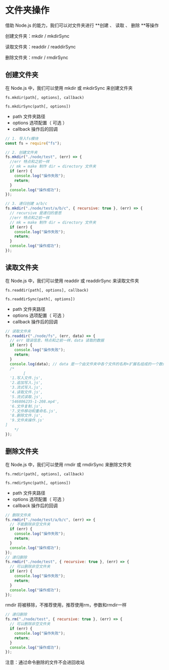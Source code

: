 # 文件夹操作

借助 Node.js 的能力，我们可以对文件夹进行 **创建 、 读取 、 删除 **等操作

创建文件夹：mkdir / mkdirSync  

读取文件夹：readdir / readdirSync  

删除文件夹：rmdir / rmdirSync 

##  创建文件夹

在 Node.js 中，我们可以使用 mkdir 或 mkdirSync 来创建文件夹 

`fs.mkdir(path[, options], callback)`

`fs.mkdirSync(path[, options])`

- path 文件夹路径
- options 选项配置（ 可选 ）
- callback 操作后的回调

```js
// 1. 导入fs模块
const fs = require("fs");

// 2. 创建文件夹
fs.mkdir("./node/test", (err) => {
  //err 特点和之前一样
  // mk = make 制作 dir = directory 文件夹
  if (err) {
    console.log("操作失败");
    return;
  }
  console.log("操作成功");
});

// 3. 递归创建 a/b/c
fs.mkdir("./node/test/a/b/c", { recursive: true }, (err) => {
  // recursive 是递归的意思
  //err 特点和之前一样
  // mk = make 制作 dir = directory 文件夹
  if (err) {
    console.log("操作失败");
    return;
  }
  console.log("操作成功");
});
```

## 读取文件夹 

在 Node.js 中，我们可以使用 readdir 或 readdirSync 来读取文件夹 

`fs.readdir(path[, options], callback)`

`fs.readdirSync(path[, options])`

- path 文件夹路径 
- options 选项配置（ 可选 ） 
- callback 操作后的回调

```js
// 读取文件夹
fs.readdir("./node/fs", (err, data) => {
  // err 错误信息，特点和之前一样，data 读取的数据
  if (err) {
    console.log("操作失败");
    return;
  }
  console.log(data); // data 是一个由文件夹中各个文件的名称+扩展名组成的一个数组
  /* 
        [
  '1.写入文件.js',
  '2.追加写入.js',
  '3.流式写入.js',
  '4.读取文件.js',
  '5.流式读取.js',
  '546806235-1-208.mp4',
  '6.文件复制.js',
  '7.文件移动和重命名.js',
  '8.删除文件.js',
  '9.文件夹操作.js'
]
    */
});
```

## 删除文件夹

在 Node.js 中，我们可以使用 rmdir 或 rmdirSync 来删除文件夹

`fs.rmdir(path[, options], callback)`

`fs.rmdirSync(path[, options])`

- path 文件夹路径 
- options 选项配置（ 可选 ） 
- callback 操作后的回调

```js
// 删除文件夹
fs.rmdir("./node/test/a/b/c", (err) => {
  // 不能删除非空文件夹
  if (err) {
    console.log("操作失败");
    return;
  }
  console.log("操作成功");
});
// 递归删除
fs.rmdir("./node/test", { recursive: true }, (err) => {
  // 可以删除非空文件夹
  if (err) {
    console.log("操作失败");
    return;
  }
  console.log("操作成功");
});
```

rmdir 将被移除，不推荐使用，推荐使用rm，参数和rmdir一样

```js
// 递归删除
fs.rm("./node/test", { recursive: true }, (err) => {
  // 可以删除非空文件夹
  if (err) {
    console.log("操作失败");
    return;
  }
  console.log("操作成功");
});
```

注意：通过命令删除的文件不会进回收站